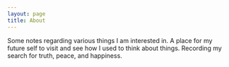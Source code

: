 ```yaml
---
layout: page
title: About
---
```


<p class="message">
Some notes regarding various things I am interested in.
A place for my future self to visit and see how I used to think about things.
Recording my search for truth, peace, and happiness.
</p>

